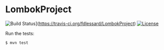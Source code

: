 # LombokProject

![Build Status](https://travis-ci.org/fdlessard/LombokProject.svg)](https://travis-ci.org/fdlessard/LombokProject)
[![License](http://img.shields.io/:license-mit-blue.svg)](https://github.com/fdlessard/LombokProject/blob/master/LICENSE)

Run the tests:

```
$ mvn test
```



